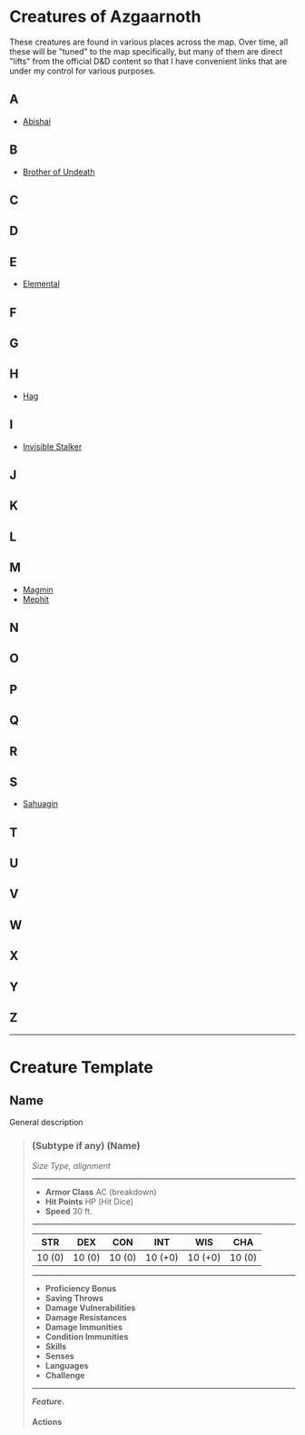 # Creatures of Azgaarnoth
These creatures are found in various places across the map. Over time, all these will be "tuned" to the map specifically, but many of them are direct "lifts" from the official D&D content so that I have convenient links that are under my control for various purposes.

## A
- [Abishai](Abishai.md)

## B
- [Brother of Undeath](BrotherOfUndeath.md)

## C

## D

## E
- [Elemental](Elemental.md)

## F

## G

## H
- [Hag](Hag.md)

## I
- [Invisible Stalker](Elemental.md#invisible-stalker)

## J

## K

## L

## M
- [Magmin](Elemental.md#magmin)
- [Mephit](Mephit.md)

## N

## O

## P

## Q

## R

## S
- [Sahuagin](Sahuagin.md)

## T

## U

## V

## W

## X

## Y

## Z

---

# Creature Template

## Name
General description

>### (Subtype if any) (Name)
>*Size Type, alignment*
>___
>- **Armor Class** AC (breakdown)
>- **Hit Points** HP (Hit Dice)
>- **Speed** 30 ft.
>___
>|STR|DEX|CON|INT|WIS|CHA|
>|:---:|:---:|:---:|:---:|:---:|:---:|
>|10 (0)|10 (0)|10 (0)|10 (+0)|10 (+0)|10 (0)|
>
>___
>- **Proficiency Bonus** 
>- **Saving Throws** 
>- **Damage Vulnerabilities** 
>- **Damage Resistances** 
>- **Damage Immunities** 
>- **Condition Immunities** 
>- **Skills** 
>- **Senses** 
>- **Languages** 
>- **Challenge** 
>___
>***Feature.***   
>
>#### Actions
